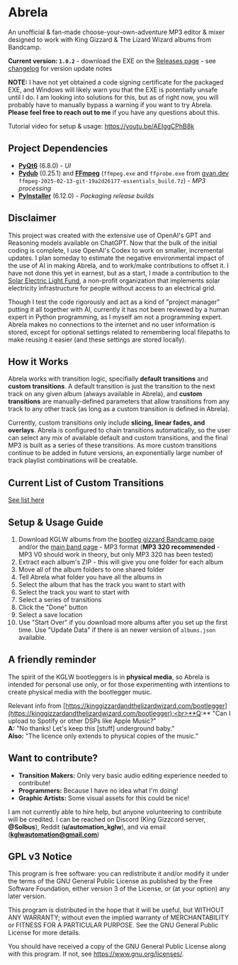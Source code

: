 # Abrela
An unofficial & fan-made choose-your-own-adventure MP3 editor & mixer designed to work with King Gizzard & The Lizard Wizard albums from Bandcamp.

**Current version: `1.0.2`** - download the EXE on the [Releases page](https://github.com/solbus/abrela/releases) - see [changelog](https://github.com/solbus/abrela/blob/main/CHANGELOG.md) for version update notes

**NOTE:** I have not yet obtained a code signing certificate for the packaged EXE, and Windows will likely warn you that the EXE is potentially unsafe until I do. I am looking into solutions for this, but as of right now, you will probably have to manually bypass a warning if you want to try Abrela. **Please feel free to reach out to me** if you have any questions about this.

Tutorial video for setup & usage: https://youtu.be/AEIggCPhB8k

## Project Dependencies
- [**PyQt6**](https://www.riverbankcomputing.com/static/Docs/PyQt6/) (6.8.0) - *UI*
- [**Pydub**](https://github.com/jiaaro/pydub) (0.25.1) and [**FFmpeg**](https://ffmpeg.org/download.html) (`ffmpeg.exe` and `ffprobe.exe` from [gyan.dev](https://www.gyan.dev) `ffmpeg-2025-02-13-git-19a2d26177-essentials_build.7z`) - *MP3 processing*
- [**PyInstaller**](https://pyinstaller.org/en/stable/) (6.12.0) - *Packaging release builds*

## Disclaimer
This project was created with the extensive use of OpenAI's GPT and Reasoning models available on ChatGPT. Now that the bulk of the initial coding is complete, I use OpenAI's Codex to work on smaller, incremental updates. I plan someday to estimate the negative environmental impact of the use of AI in making Abrela, and to work/make contributions to offset it. I have not done this yet in earnest, but as a start, I made a contribution to the [Solar Electric Light Fund](https://www.self.org/), a non-profit organization that implements solar electricity infrastructure for people without access to an electrical grid.

 Though I test the code rigorously and act as a kind of "project manager" putting it all together with AI, currently it has not been reviewed by a human expert in Python programming, as I myself am not a programming expert. Abrela makes no connections to the internet and no user information is stored, except for optional settings related to remembering local filepaths to make reusing it easier (and these settings are stored locally).

## How it Works
Abrela works with transition logic, specifially **default transitions** and **custom transitions**. A default transition is just the transition to the next track on any given album (always available in Abrela), and **custom transitions** are manually-defined parameters that allow transitions from any track to any other track (as long as a custom transition is defined in Abrela).

Currently, custom transitions only include **slicing, linear fades, and overlays**. Abrela is configured to chain transitions automatically, so the user can select any mix of available default and custom transitions, and the final MP3 is built as a series of these transitions. As more custom transitions continue to be added in future versions, an exponentially large number of track playlist combinations will be creatable.

## Current List of Custom Transitions
[See list here](https://github.com/solbus/abrela/blob/main/TRANSITIONS.md)

## Setup & Usage Guide
1. Download KGLW albums from the [bootleg gizzard Bandcamp page](https://bootleggizzard.bandcamp.com/) and/or the [main band page](https://kinggizzard.bandcamp.com/) - MP3 format (**MP3 320 recommended** - MP3 V0 should work in theory, but only MP3 320 has been tested)
2. Extract each album's ZIP - this will give you one folder for each album
3. Move all of the album folders to one shared folder
4. Tell Abrela what folder you have all the albums in
5. Select the album that has the track you want to start with
6. Select the track you want to start with
7. Select a series of transitions
8. Click the "Done" button
9. Select a save location
10. Use "Start Over" if you download more albums after you set up the first time. Use "Update Data" if there is an newer version of `albums.json` available.

## A friendly reminder
The spirit of the KGLW bootleggers is in **physical media**, so Abrela is intended for personal use only, or for those experimenting with intentions to create physical media with the bootlegger music.

Relevant info from [https://kinggizzardandthelizardwizard.com/bootlegger](https://kinggizzardandthelizardwizard.com/bootlegger):<br>**Q:** "Can I upload to Spotify or other DSPs like Apple Music?"<br>**A:** "No thanks! Let's keep this [stuff] underground baby."<br>**Also:** "The licence only extends to physical copies of the music."

## Want to contribute?
- **Transition Makers:** Only very basic audio editing experience needed to contribute!
- **Programmers:** Because I have no idea what I'm doing!
- **Graphic Artists:** Some visual assets for this could be nice!

I am not currently able to hire help, but anyone volunteering to contribute will be credited. I can be reached on Discord (King Gizzcord server, **@Solbus**), Reddit (**u/automation_kglw**), and via email (**kglwautomation@gmail.com**)

## GPL v3 Notice
This program is free software: you can redistribute it and/or modify it under the terms of the GNU General Public License as published by the Free Software Foundation, either version 3 of the License, or (at your option) any later version.

This program is distributed in the hope that it will be useful, but WITHOUT ANY WARRANTY; without even the implied warranty of MERCHANTABILITY or FITNESS FOR A PARTICULAR PURPOSE. See the GNU General Public License for more details.

You should have received a copy of the GNU General Public License along with this program. If not, see <https://www.gnu.org/licenses/>.
